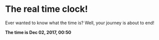 # The real time clock!

Ever wanted to know what the time is? Well, your journey is about to end!

**The time is Dec 02, 2017, 00:50**
